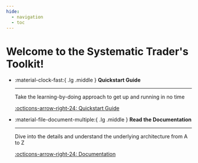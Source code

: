 ```yaml
---
hide:
  - navigation
  - toc
---
```


# Welcome to the **Systematic Trader's Toolkit**!

<div class="grid cards" markdown>

-   :material-clock-fast:{ .lg .middle } __Quickstart Guide__

    ---

    Take the learning-by-doing approach to get up and running in no time

    [:octicons-arrow-right-24: Quickstart Guide](quickstart-guide.md)

-   :material-file-document-multiple:{ .lg .middle } __Read the Documentation__

    ---

    Dive into the details and understand the underlying architecture from A to Z

    [:octicons-arrow-right-24: Documentation](documentation/overview.md)

</div>


